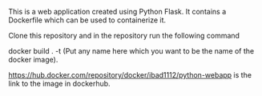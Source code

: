 This is a web application created using Python Flask. It contains a Dockerfile which can be used to containerize it.

Clone this repository and in the repository run the following command

docker build . -t (Put any name here which you want to be the name of the docker image).

https://hub.docker.com/repository/docker/ibad1112/python-webapp is the link to the image in dockerhub.
